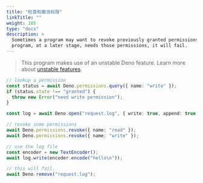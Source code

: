 ```yaml
---
title: "检查和撤消权限"
linkTitle: ""
weight: 105
type: "docs"
description: >
  Sometimes a program may want to revoke previously granted permissions. When a
  program, at a later stage, needs those permissions, it will fail.
---
```


> This program makes use of an unstable Deno feature. Learn more about
> [unstable features](../runtime/stability.md).

```ts
// lookup a permission
const status = await Deno.permissions.query({ name: "write" });
if (status.state !== "granted") {
  throw new Error("need write permission");
}

const log = await Deno.open("request.log", { write: true, append: true });

// revoke some permissions
await Deno.permissions.revoke({ name: "read" });
await Deno.permissions.revoke({ name: "write" });

// use the log file
const encoder = new TextEncoder();
await log.write(encoder.encode("hello\n"));

// this will fail.
await Deno.remove("request.log");
```
